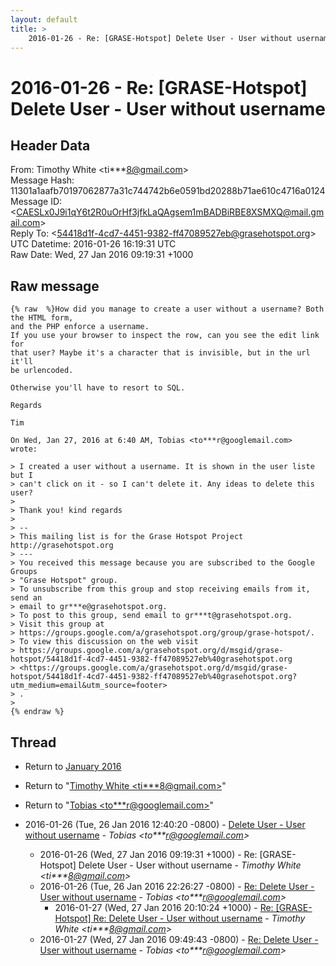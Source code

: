 ```yaml
---
layout: default
title: >
    2016-01-26 - Re: [GRASE-Hotspot] Delete User - User without username
---
```


# 2016-01-26 - Re: [GRASE-Hotspot] Delete User - User without username

## Header Data

From: Timothy White \<ti***8@gmail.com\><br>
Message Hash: 11301a1aafb70197062877a31c744742b6e0591bd20288b71ae610c4716a0124<br>
Message ID: \<CAESLx0J9i1qY6t2R0uOrHf3jfkLaQAgsem1mBADBiRBE8XSMXQ@mail.gmail.com\><br>
Reply To: \<54418d1f-4cd7-4451-9382-ff47089527eb@grasehotspot.org\><br>
UTC Datetime: 2016-01-26 16:19:31 UTC<br>
Raw Date: Wed, 27 Jan 2016 09:19:31 +1000<br>

## Raw message

```
{% raw  %}How did you manage to create a user without a username? Both the HTML form,
and the PHP enforce a username.
If you use your browser to inspect the row, can you see the edit link for
that user? Maybe it's a character that is invisible, but in the url it'll
be urlencoded.

Otherwise you'll have to resort to SQL.

Regards

Tim

On Wed, Jan 27, 2016 at 6:40 AM, Tobias <to***r@googlemail.com>
wrote:

> I created a user without a username. It is shown in the user liste but I
> can't click on it - so I can't delete it. Any ideas to delete this user?
>
> Thank you! kind regards
>
> --
> This mailing list is for the Grase Hotspot Project http://grasehotspot.org
> ---
> You received this message because you are subscribed to the Google Groups
> "Grase Hotspot" group.
> To unsubscribe from this group and stop receiving emails from it, send an
> email to gr***e@grasehotspot.org.
> To post to this group, send email to gr***t@grasehotspot.org.
> Visit this group at
> https://groups.google.com/a/grasehotspot.org/group/grase-hotspot/.
> To view this discussion on the web visit
> https://groups.google.com/a/grasehotspot.org/d/msgid/grase-hotspot/54418d1f-4cd7-4451-9382-ff47089527eb%40grasehotspot.org
> <https://groups.google.com/a/grasehotspot.org/d/msgid/grase-hotspot/54418d1f-4cd7-4451-9382-ff47089527eb%40grasehotspot.org?utm_medium=email&utm_source=footer>
> .
>
{% endraw %}
```

## Thread

+ Return to [January 2016](/archive/2016/01)

+ Return to "[Timothy White <ti***8<span>@</span>gmail.com>](/authors/ti___8_at_gmail_com)"
+ Return to "[Tobias <to***r<span>@</span>googlemail.com>](/authors/to___r_at_googlemail_com)"

+ 2016-01-26 (Tue, 26 Jan 2016 12:40:20 -0800) - [Delete User - User without username](/archive/2016/01/af7368f49d6a5148a2d23aee06f71ca32396612e2f469bd2d51931fd58c18023) - _Tobias \<to***r@googlemail.com\>_
  + 2016-01-26 (Wed, 27 Jan 2016 09:19:31 +1000) - Re: [GRASE-Hotspot] Delete User - User without username - _Timothy White \<ti***8@gmail.com\>_
  + 2016-01-26 (Tue, 26 Jan 2016 22:26:27 -0800) - [Re: Delete User - User without username](/archive/2016/01/352e7ccf75feba6f6ad28cc46be4ab838facbe427945e7b894281bcdcada02af) - _Tobias \<to***r@googlemail.com\>_
    + 2016-01-27 (Wed, 27 Jan 2016 20:10:24 +1000) - [Re: [GRASE-Hotspot] Re: Delete User - User without username](/archive/2016/01/79748c9d670272c4bb3f355b54278d5b1b311067a2794fcb7b8c6765df5aa90c) - _Timothy White \<ti***8@gmail.com\>_
  + 2016-01-27 (Wed, 27 Jan 2016 09:49:43 -0800) - [Re: Delete User - User without username](/archive/2016/01/b123fe644feeed2cb831c496f51e42f9b3ac10d3123914cc4eb7beb30ced0b14) - _Tobias \<to***r@googlemail.com\>_

